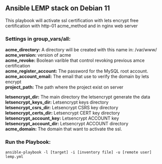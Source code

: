 ## Ansible  LEMP stack  on Debian 11
This playbook will activate ssl certification with lets encrypt free certification with http-01 acme_method and in nginx web server


### Settings in group_vars/all:
**acme_directory:** A directory will be created with this name in: /var/www/ <br />
**acme_version:** version of acme <br />
**acme_revoke:** Boolean varible that control revoking previous amce certification <br />
**acme_register_account:** The password for the MySQL root account. <br />
**acme_account_email:** The email that use to verify the domain by lets encrypt <br />
**project_path:** The path where the project exist on server<br />

**letsencrypt_dir:** The main directory the letsencrypt generate the data <br />
**letsencrypt_keys_dir:** Letsencrypt keys directory<br />
**letsencrypt_csrs_dir:** Letsencrypt CSRS key directory <br />
**letsencrypt_certs_dir:** Letsencrypt CERT key directory<br />
**letsencrypt_account_key:** Letsencrypt ACCOUNT key<br />
**letsencrypt_account_dir:** Letsencrypt ACCOUNT directory <br />
**acme_domain:** The domain that want to activate the ssl. <br />

### Run the Playbook:
```
ansible-playbook -l [target] -i [inventory file] -u [remote user] lemp.yml
```
